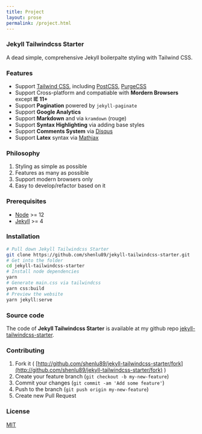 ```yaml
---
title: Project
layout: prose
permalink: /project.html
---
```


### Jekyll Tailwindcss Starter

A dead simple, comprehensive Jekyll boilerpalte styling with Tailwind CSS.

### Features

- Support [Tailwind CSS](https://tailwindcss.com/), including [PostCSS](https://postcss.org/), [PurgeCSS](https://purgecss.com/)
- Support Cross-platform and compatiable with **Mordern Browsers** except **IE 11+**
- Support **Pagination** powered by `jekyll-paginate`
- Support **Google Analytics**
- Support **Markdown** and via `kramdown` (rouge)
- Support **Syntax Highlighting** via adding base styles
- Support **Comments System** via [Disqus](https://disqus.com/)
- Support **Latex** syntax via [Mathjax](https://www.mathjax.org/)

### Philosophy

1. Styling as simple as possible
2. Features as many as possible
3. Support modern browsers only
4. Easy to develop/refactor based on it

### Prerequisites

- [Node](https://nodejs.org/en/) >= 12
- [Jekyll](https://jekyllrb.com/) >= 4

### Installation

```sh
# Pull down Jekyll Tailwindcss Starter
git clone https://github.com/shenlu89/jekyll-tailwindcss-starter.git
# Get into the folder
cd jekyll-tailwindcss-starter
# Install node dependencies
yarn
# Generate main.css via tailwindcss
yarn css:build
# Preview the website
yarn jekyll:serve
```

### Source code

The code of **Jekyll Tailwindcss Starter** is available at my github repo [jekyll-tailwindcss-starter](https://github.com/jekyll-tailwindcss-starter).

### Contributing

1. Fork it ( [http://github.com/shenlu89/jekyll-tailwindcss-starter/fork](http://github.com/shenlu89/jekyll-tailwindcss-starter/fork) )
2. Create your feature branch (`git checkout -b my-new-feature`)
3. Commit your changes (`git commit -am 'Add some feature'`)
4. Push to the branch (`git push origin my-new-feature`)
5. Create new Pull Request

### License

[MIT](https://github.com/shenlu89/jekyll-tailwindcss-starter/blob/main/LICENSE)